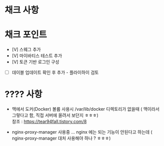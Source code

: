 # 채크 사항

# 채크 포인트
- [V] 스웨그 추가
- [V] 마이바티스 테스트 추가
- [V] 토큰 기반 로그인 구성
- [ ] 데이블 업데이트 확인 후 추가 - 플라이하이 검토


# ???? 사항
- 맥에서 도커(Docker) 볼륨 사용시 /var/lib/docker 디렉토리가 없을때 ( 맥이라서 그렇다고 함, 직접 서버에 올려서 보던지 ㅎㅎㅎ)  
 참조 : https://tear94fall.tistory.com/8

- nginx-proxy-manager 사용중 ... nginx 에는 되는 기능이 안된다고 하는데 ( nginx-proxy-manager 대처 사용해야 하나 ? ㅎㅎㅎ)


